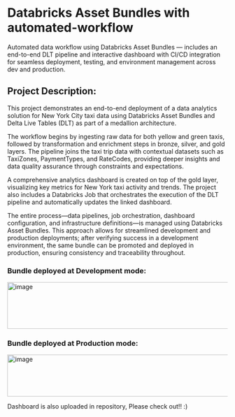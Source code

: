 # Databricks Asset Bundles with automated-workflow
Automated data workflow using Databricks Asset Bundles — includes an end-to-end DLT pipeline and interactive dashboard with CI/CD integration for seamless deployment, testing, and environment management across dev and production.

## Project Description:
This project demonstrates an end-to-end deployment of a data analytics solution for New York City taxi data using Databricks Asset Bundles and Delta Live Tables (DLT) as part of a medallion architecture.

The workflow begins by ingesting raw data for both yellow and green taxis, followed by transformation and enrichment steps in bronze, silver, and gold layers. The pipeline joins the taxi trip data with contextual datasets such as TaxiZones, PaymentTypes, and RateCodes, providing deeper insights and data quality assurance through constraints and expectations.

A comprehensive analytics dashboard is created on top of the gold layer, visualizing key metrics for New York taxi activity and trends. The project also includes a Databricks Job that orchestrates the execution of the DLT pipeline and automatically updates the linked dashboard.

The entire process—data pipelines, job orchestration, dashboard configuration, and infrastructure definitions—is managed using Databricks Asset Bundles. This approach allows for streamlined development and production deployments; after verifying success in a development environment, the same bundle can be promoted and deployed in production, ensuring consistency and traceability throughout.



### Bundle deployed at Development mode:
<img width="1624" height="107" alt="image" src="https://github.com/user-attachments/assets/2f5a52b7-6ff1-4790-bea3-4f34d4811fb3" />

### Bundle deployed at  Production mode:
<img width="1615" height="96" alt="image" src="https://github.com/user-attachments/assets/4c54052d-74db-49ce-88c0-dc3bf0aeb940" />

Dashboard is also uploaded in repository, Please check out!! :)

